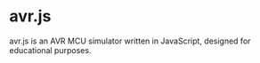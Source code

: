 avr.js
============
avr.js is an AVR MCU simulator written in JavaScript, designed for educational purposes.
